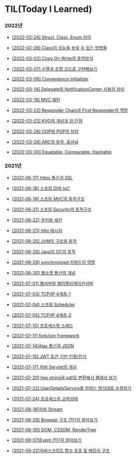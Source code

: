 # TIL(Today I Learned) 



### 2022년

- [[2022-02-24] Struct, Class, Enum 차이](https://github.com/junu0516/mytil/blob/main/Swift/structAndclassAndEnum.md)
- [[2022-02-28] Class의 성능을 높일 수 있는 방법들](https://github.com/junu0516/mytil/blob/main/Swift/classPerformance.md)
- [[2022-03-02] Copy On Write의 동작방식](https://github.com/junu0516/mytil/blob/main/Swift/cow.md)
- [[2022-03-07] 순열과 조합 코드로 구현해보기](https://github.com/junu0516/mytil/blob/main/Swift/math.md)

- [[2022-03-08] Convenience Initializer](https://github.com/junu0516/mytil/blob/main/Swift/convenienceInit.md)

- [[2022-03-14] Delegate와 NotificationCenter 사용의 차이](https://github.com/junu0516/mytil/blob/main/Swift/delegate_notification.md)
- [[2022-03-16] MVC 패턴](https://github.com/junu0516/mytil/blob/main/Swift/mvc.md)

- [[2022-03-22] Responder Chain과 First Responder의 역할](https://github.com/junu0516/mytil/blob/main/Swift/responderChain.md)

- [[2022-03-23] KVO의 개념과 장,단점](https://github.com/junu0516/mytil/blob/main/Swift/kvo.md)

- [[2022-03-28] OOP와 POP의 차이](https://github.com/junu0516/mytil/blob/main/Swift/oop_pop.md)

- [[2022-03-29] ARC의 동작, 옵셔널](https://github.com/junu0516/mytil/blob/main/Swift/optional_arc.md)

- [[2022-03-30] Equatable, Comparable, Hashable](https://github.com/junu0516/mytil/blob/main/Swift/20220330.md)

   

### 2021년

- [[2021-06-17] https 통신과 SSL](https://github.com/junu0516/mytil/blob/main/Network/Https%20%ED%86%B5%EC%8B%A0.md)
- [[2021-06-18] 스프링 DI와 IoC](https://github.com/junu0516/mytil/blob/main/Spring/스프링에서의_DI와_IoC.md)
- [[2021-06-19] 스프링 MVC의 동작구조](https://github.com/junu0516/mytil/blob/main/Spring/Spring_MVC%EC%9D%98_%EB%8F%99%EC%9E%91%EA%B5%AC%EC%A1%B0.md)
- [[2021-06-21] 스프링 Security의 동작구조](https://github.com/junu0516/mytil/blob/main/Spring/Spring_Security_의_동작구조.md)
- [[2021-06-22] 쿠키와 세션](https://github.com/junu0516/mytil/blob/main/Network/쿠키와_세션.md)
- [[2021-06-23] http 메시지](https://github.com/junu0516/mytil/blob/main/Network/Http메시지.md)
- [[2021-06-25] JVM의 구조와 동작](https://github.com/junu0516/mytil/blob/main/Java/JVM의_구조와_동작.md)
- [[2021-06-28] Java의 GC의 동작](https://github.com/junu0516/mytil/blob/main/Java/Java의_GC의_동작.md)
- [[2021-06-29] synchronized 키워드의 역할](https://github.com/junu0516/mytil/blob/main/Java/synchronized.md)
- [[2021-06-30] 웹소켓 통신의 개념](https://github.com/junu0516/mytil/blob/main/Network/웹소켓_통신.md)
- [[2021-07-01] 웹서버와 웹어플리케이션서버](https://github.com/junu0516/mytil/blob/main/Network/WS와WAS.md)
- [[2021-07-03] TCP/IP 4계층-1](https://github.com/junu0516/mytil/blob/main/Network/TCP_IP_4계층.md)
- [[2021-07-04] 스프링 Scheduler](https://github.com/junu0516/mytil/blob/main/Spring/Spring_Scheduler.md)
- [[2021-07-05] TCP/IP 4계층-2](https://github.com/junu0516/mytil/blob/main/Network/TCP_IP_4계층2.md)
- [[2021-07-10] 프로세스와 스레드](https://github.com/junu0516/mytil/blob/main/Operating_System/프로세스와_스레드.md)
- [[2021-07-11] fork/join framework](https://github.com/junu0516/mytil/blob/main/Java/fork_join_framework.md)
- [[2021-07-14]Ajax 통신과 JSON](https://github.com/junu0516/mytil/blob/main/Network/Ajax_JSON.md)
- [[2021-07-15] JWT 토큰 기반 인증/인가](https://github.com/junu0516/mytil/blob/main/Network/JWT.md)

- [[2021-07-17] 자바 Servlet의 개념](https://github.com/junu0516/mytil/blob/main/Java/servlet.md)    
- [[2021-07-20] hex string을 pdf로 변환해서 웹에서 보기](https://github.com/junu0516/mytil/blob/main/etc/hex_to_pdf.md)
- [[2021-07-22] UserDetailsService를 원하는 방식대로 수정하기](https://github.com/junu0516/mytil/blob/main/Spring/CustomUserDetailsService.md)
- [[2021-07-24] 프로세스의 교착상태](https://github.com/junu0516/mytil/blob/main/Operating_System/교착상태.md)

- [[2021-08-18]자바 Stream](https://github.com/junu0516/mytil/blob/main/Java/stream.md)

- [[2021-08-29] Browser 구조 간단히 알아보기](https://github.com/junu0516/mytil/blob/main/Javascript/browser.md)
- [[2021-08-30] DOM, CSSOM, RenderTree](https://github.com/junu0516/mytil/blob/main/Javascript/DOM.md)
- [[2021-09-07]Event 간단히 알아보기](https://github.com/junu0516/mytil/blob/main/Javascript/event.md)
- [[2021-09-22]자바스크립트 함수 호출 및 메모리 구조](https://github.com/junu0516/mytil/blob/main/Javascript/function.md)
